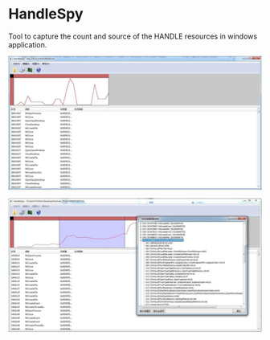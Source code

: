 # HandleSpy
Tool to capture the count and source of the HANDLE resources in windows application.


![alt text](hs0.jpg "")

![alt text](hs1.jpg "")